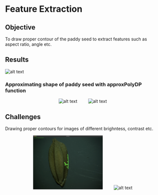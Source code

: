 # Feature Extraction

## Objective

To draw proper contour of the paddy seed to extract features such as aspect ratio, angle etc.

## Results

<img src="img/1.png" alt="alt text" height="700">

### Approximating shape of paddy seed with approxPolyDP function

<p align="center">
  <img src="img/4.png" alt="alt text" width="45%">
&nbsp; &nbsp; &nbsp; &nbsp;
  <img src="img/5.png" alt="alt text" width="45%">
</p>

## Challenges

Drawing proper contours for images of different brighntess, contrast etc.

<p align="center">
  <img src="img/2.png" alt="alt text" width="45%">
&nbsp; &nbsp; &nbsp; &nbsp;
  <img src="img/3.png" alt="alt text" width="45%">
</p>
